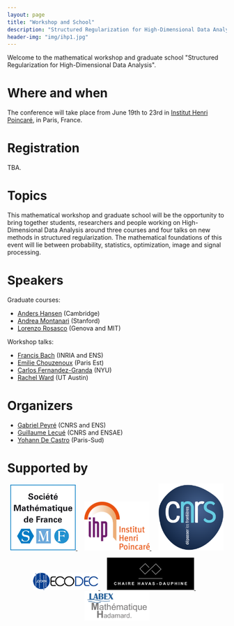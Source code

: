 ```yaml
---
layout: page
title: "Workshop and School"
description: "Structured Regularization for High-Dimensional Data Analysis"
header-img: "img/ihp1.jpg"
---
```


Welcome to the mathematical workshop and graduate school "Structured Regularization for High-Dimensional Data Analysis".

Where and when
===========================

The conference will take place from June 19th to 23rd in [Institut Henri Poincaré](http://www.ihp.fr/), in Paris, France.


Registration
===========================

TBA.

Topics
===========================

This mathematical workshop and graduate school will be the opportunity to bring together students, researchers and people working on High-Dimensional Data Analysis around three courses and four talks on new methods in structured regularization. The mathematical foundations of this event will lie between probability, statistics, optimization, image and signal processing.

Speakers
===========================

Graduate courses:
- [Anders Hansen](http://www.damtp.cam.ac.uk/research/afha/anders/) (Cambridge)
- [Andrea Montanari](http://web.stanford.edu/~montanar/) (Stanford)
- [Lorenzo Rosasco](http://web.mit.edu/lrosasco/www/) (Genova and MIT)

Workshop talks:
- [Francis Bach](http://www.di.ens.fr/~fbach/) (INRIA and ENS)
- [Emilie Chouzenoux](http://www-syscom.univ-mlv.fr/~chouzeno/) (Paris Est)
- [Carlos Fernandez-Granda](http://www.cims.nyu.edu/~cfgranda/) (NYU)
- [Rachel Ward](https://www.ma.utexas.edu/users/rachel/) (UT Austin)

Organizers
===========================

- [Gabriel Peyré](http://www.gpeyre.com/)  (CNRS and ENS)
- [Guillaume Lecué](http://lecueguillaume.github.io/) (CNRS and ENSAE)
- [Yohann De Castro](https://www.normalesup.org/~decastro/) (Paris-Sud)

Supported by
===========================

<p align="center">
<a href="http://smf.emath.fr/">
<img width="150" src="img/logo-smf.jpg"/>
</a>
&nbsp;&nbsp;&nbsp;
<a href="http://www.ihp.fr">
<img width="150" src="img/logo-ihp.jpg"/>
</a>
&nbsp;&nbsp;&nbsp;
<a href="http://www.cnrs.fr/">
<img width="150" src="img/logo-cnrs.png"/>
</a>
</p>

<p align="center">
<a href="http://labex-ecodec.fr/">
<img width="150" src="img/logo-ecodec.png"/>
</a>
&nbsp;&nbsp;&nbsp;
<a href="hhttp://nouvellesdonnees.com/">
<img width="200" src="img/logo-end.jpeg"/>
</a>
&nbsp;&nbsp;&nbsp;
<a href="https://www.fondation-hadamard.fr/LMH">
<img width="150" src="img/logo-lmh.png"/>
</a>

</p>
